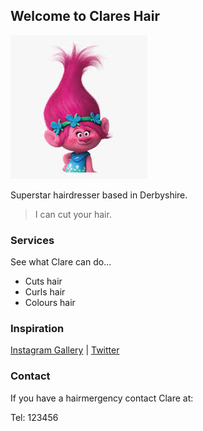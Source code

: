 ## Welcome to Clares Hair

![alt text](https://github.com/kennystocker/clare/blob/gh-pages/troll.jpg)

Superstar hairdresser based in Derbyshire.

> I can cut your hair.

### Services

See what Clare can do...

- Cuts hair
- Curls hair
- Colours hair

### Inspiration

[Instagram Gallery](https://instagram.com) | [Twitter](https://twitter.com)

### Contact

If you have a hairmergency contact Clare at:

Tel: 123456
